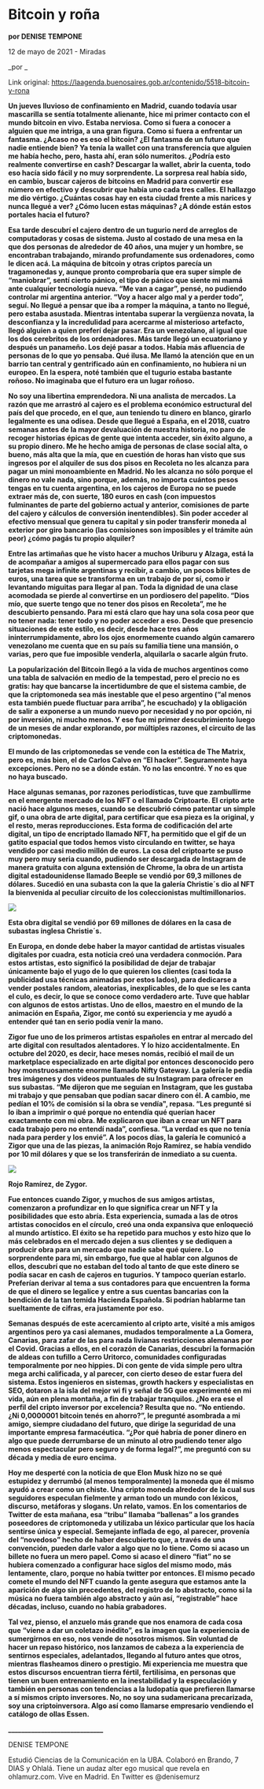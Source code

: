 # Bitcoin y roña

**por DENISE TEMPONE**

12 de mayo de 2021 - Miradas

_por _

Link original: https://laagenda.buenosaires.gob.ar/contenido/5518-bitcoin-y-rona



**Un jueves lluvioso de confinamiento en Madrid, cuando todavía usar mascarilla se sentía totalmente alienante, hice mi primer contacto con el mundo bitcoin en vivo. Estaba nerviosa. Como si fuera a conocer a alguien que me intriga, a una gran figura. Como si fuera a enfrentar un fantasma. ¿Acaso no es eso el bitcoin? ¿El fantasma de un futuro que nadie entiende bien? Ya tenía la wallet con una transferencia que alguien me había hecho, pero, hasta ahí, eran sólo numeritos. ¿Podría esto realmente convertirse en cash? Descargar la wallet, abrir la cuenta, todo eso hacía sido fácil y no muy sorprendente. La sorpresa real había sido, en cambio, buscar cajeros de bitcoins en Madrid para convertir ese número en efectivo y descubrir que había uno cada tres calles. El hallazgo me dio vértigo. ¿Cuántas cosas hay en esta ciudad frente a mis narices y nunca llegué a ver? ¿Cómo lucen estas máquinas? ¿A dónde están estos portales hacia el futuro?**




**Esa tarde descubrí el cajero dentro de un tugurio nerd de arreglos de computadoras y cosas de sistema. Justo al costado de una mesa en la que dos personas de alrededor de 40 años, una mujer y un hombre, se encontraban trabajando, mirando profundamente sus ordenadores, como le dicen acá. La máquina de bitcoin y otras criptos parecía un tragamonedas y, aunque pronto comprobaría que era super simple de “maniobrar”, sentí cierto pánico, el tipo de pánico que siente mi mamá ante cualquier tecnología nueva. “Me van a cagar”, pensé, no pudiendo controlar mi argentina anterior. “Voy a hacer algo mal y a perder todo”, seguí. No llegué a pensar que iba a romper la máquina, a tanto no llegué, pero estaba asustada. Mientras intentaba superar la vergüenza novata, la desconfianza y la incredulidad para acercarme al misterioso artefacto, llegó alguien a quien preferí dejar pasar. Era un venezolano, al igual que los dos cerebritos de los ordenadores. Más tarde llegó un ecuatoriano y después un panameño. Los dejé pasar a todos. Había más afluencia de personas de lo que yo pensaba. Qué ilusa. Me llamó la atención que en un barrio tan central y gentrificado aún en confinamiento, no hubiera ni un europeo. En la espera, noté también que el tugurio estaba bastante roñoso. No imaginaba que el futuro era un lugar roñoso.**




**No soy una libertina emprendedora. Ni una analista de mercados. La razón que me arrastró al cajero es el problema económico estructural del país del que procedo, en el que, aun teniendo tu dinero en blanco, girarlo legalmente es una odisea. Desde que llegué a España, en el 2018, cuatro semanas antes de la mayor devaluación de nuestra historia, no paro de recoger historias épicas de gente que intenta acceder, sin éxito alguno, a su propio dinero. Me he hecho amiga de personas de clase social alta, o bueno, más alta que la mía, que en cuestión de horas han visto que sus ingresos por el alquiler de sus dos pisos en Recoleta no les alcanza para pagar un mini monoambiente en Madrid. No les alcanza no sólo porque el dinero no vale nada, sino porque, además, no importa cuántos pesos tengas en tu cuenta argentina, en los cajeros de Europa no se puede extraer más de, con suerte, 180 euros en cash (con impuestos fulminantes de parte del gobierno actual y anterior, comisiones de parte del cajero y cálculos de conversión inentendibles). Sin poder acceder al efectivo mensual que genera tu capital y sin poder transferir moneda al exterior por giro bancario (las comisiones son imposibles y el trámite aún peor) ¿cómo pagás tu propio alquiler?**




**Entre las artimañas que he visto hacer a muchos Uriburu y Alzaga, está la de acompañar a amigos al supermercado para ellos pagar con sus tarjetas mega infinite argentinas y recibir, a cambio, un pocos billetes de euros, una tarea que se transforma en un trabajo de por sí, como ir levantando miguitas para llegar al pan. Toda la dignidad de una clase acomodada se pierde al convertirse en un pordiosero del papelito. “Dios mío, que suerte tengo que no tener dos pisos en Recoleta”, me he descubierto pensando. Para mi está claro que hay una sola cosa peor que no tener nada: tener todo y no poder acceder a eso. Desde que presencio situaciones de este estilo, es decir, desde hace tres años ininterrumpidamente, abro los ojos enormemente cuando algún camarero venezolano me cuenta que en su país su familia tiene una mansión, o varias, pero que fue imposible venderla, alquilarla o sacarle algún fruto.**




**La popularización del Bitcoin llegó a la vida de muchos argentinos como una tabla de salvación en medio de la tempestad, pero el precio no es gratis: hay que bancarse la incertidumbre de que el sistema cambie, de que la criptomoneda sea más inestable que el peso argentino (“al menos esta también puede fluctuar para arriba”, he escuchado) y la obligación de salir a exponerse a un mundo nuevo por necesidad y no por opción, ni por inversión, ni mucho menos. Y ese fue mi primer descubrimiento luego de un meses de andar explorando, por múltiples razones, el circuito de las criptomonedas.**




**El mundo de las criptomonedas se vende con la estética de The Matrix, pero es, más bien, el de Carlos Calvo en “El hacker”. Seguramente haya excepciones. Pero no se a dónde están. Yo no las encontré. Y no es que no haya buscado.**




**Hace algunas semanas, por razones periodísticas, tuve que zambullirme en el emergente mercado de los NFT o el llamado Criptoarte. El cripto arte nació hace algunos meses, cuando se descubrió cómo patentar un simple gif, o una obra de arte digital, para certificar que esa pieza es la original, y el resto, meras reproducciones. Esta forma de codificación del arte digital, un tipo de encriptado llamado NFT, ha permitido que el gif de un gatito espacial que todos hemos visto circulando en twitter, se haya vendido por casi medio millón de euros. La cosa del criptoarte se puso muy pero muy seria cuando, pudiendo ser descargada de Instagram de manera gratuita con alguna extensión de Chrome, la obra de un artista digital estadounidense llamado Beeple se vendió por 69,3 millones de dólares. Sucedió en una subasta con la que la galería Christie´s dio al NFT la bienvenida al peculiar circuito de los coleccionistas multimillonarios.**




![](https://cdn.flowlikemusic.com/files/images/50023/a0a12cfe-ab2f-474b-a6b9-1b7281a0e62e.jpg)




**Esta obra digital se vendió por 69 millones de dólares en la casa de subastas inglesa Christie´s.**




**En Europa, en donde debe haber la mayor cantidad de artistas visuales digitales por cuadra, esta noticia creó una verdadera conmoción. Para estos artistas, esto significó la posibilidad de dejar de trabajar únicamente bajo el yugo de lo que quieren los clientes (casi toda la publicidad usa técnicas animadas por estos lados), para dedicarse a vender postales random, aleatorias, inexplicables, de lo que se les canta el culo, es decir, lo que se conoce como verdadero arte. Tuve que hablar con algunos de estos artistas. Uno de ellos, maestro en el mundo de la animación en España, Zigor, me contó su experiencia y me ayudó a entender qué tan en serio podía venir la mano.**




**Zigor fue uno de los primeros artistas españoles en entrar al mercado del arte digital con resultados alentadores. Y lo hizo accidentalmente. En octubre del 2020, es decir, hace meses nomás, recibió el mail de un marketplace especializado en arte digital por entonces desconocido pero hoy monstruosamente enorme llamado Nifty Gateway. La galería le pedía tres imágenes y dos videos puntuales de su Instagram para ofrecer en sus subastas. “Me dijeron que me seguían en Instagram, que les gustaba mi trabajo y que pensaban que podían sacar dinero con él. A cambio, me pedían el 10% de comisión si la obra se vendía", repasa. “Les pregunté si lo iban a imprimir o qué porque no entendía qué querían hacer exactamente con mi obra. Me explicaron que iban a crear un NFT para cada trabajo pero no entendí nada”, confiesa. “La verdad es que no tenía nada para perder y los envié”. A los pocos días, la galería le comunicó a Zigor que una de las piezas, la animación Rojo Ramírez, se había vendido por 10 mil dólares y que se los transferirán de inmediato a su cuenta.**




![](https://cdn.flowlikemusic.com/files/images/50022/d4bf3997-879e-4cac-a1da-e9285cc5145d.jpg)




**Rojo Ramírez, de Zygor.**




**Fue entonces cuando Zigor, y muchos de sus amigos artistas, comenzaron a profundizar en lo que significa crear un NFT y la posibilidades que esto abría. Esta experiencia, sumada a las de otros artistas conocidos en el círculo, creó una onda expansiva que enloqueció al mundo artístico. El éxito se ha repetido para muchos y esto hizo que lo más celebrados en el mercado dejen a sus clientes y se dediquen a producir obra para un mercado que nadie sabe qué quiere. Lo sorprendente para mi, sin embargo, fue que al hablar con algunos de ellos, descubrí que no estaban del todo al tanto de que este dinero se podía sacar en cash de cajeros en tugurios. Y tampoco querían estarlo. Preferían derivar al tema a sus contadores para que encuentren la forma de que el dinero se legalice y entre a sus cuentas bancarias con la bendición de la tan temida Hacienda Española. Si podrían hablarme tan sueltamente de cifras, era justamente por eso.**




**Semanas después de este acercamiento al cripto arte, visité a mis amigos argentinos pero ya casi alemanes, mudados temporalmente a La Gomera, Canarias, para zafar de las para nada livianas restricciones alemanas por el Covid. Gracias a ellos, en el corazón de Canarias, descubrí la formación de aldeas con tufillo a Cerro Uritorco, comunidades configuradas temporalmente por neo hippies. Di con gente de vida simple pero ultra mega archi calificada, y al parecer, con cierto deseo de estar fuera del sistema. Estos ingenieros en sistemas, growth hackers y especialistas en SEO, dotaron a la isla del mejor wi fi y señal de 5G que experimenté en mi vida, aún en plena montaña, a fin de trabajar tranquilos. ¿No era ese el perfil del cripto inversor por excelencia? Resulta que no. “No entiendo. ¿Ni 0,0000001 bitcoin tenés en ahorro?”, le pregunté asombrada a mi amigo, siempre ciudadano del futuro, que dirige la seguridad de una importante empresa farmacéutica. “¿Por qué habría de poner dinero en algo que puede derrumbarse de un minuto al otro pudiendo tener algo menos espectacular pero seguro y de forma legal?”, me preguntó con su década y media de euro encima.**




**Hoy me desperté con la noticia de que Elon Musk hizo no se qué estupidez y derrumbó (al menos temporalmente) la moneda que él mismo ayudó a crear como un chiste. Una cripto moneda alrededor de la cual sus seguidores especulan fielmente y arman todo un mundo con léxicos, discurso, metáforas y slogans. Un relato, vamos. En los comentarios de Twitter de esta mañana, esa “tribu” llamaba “ballenas” a los grandes poseedores de criptomoneda y utilizaba un léxico particular que los hacía sentirse única y especial. Semejante inflada de ego, al parecer, provenía del “novedoso” hecho de haber descubierto que, a través de una convención, pueden darle valor a algo que no lo tiene. Como si acaso un billete no fuera un mero papel. Como si acaso el dinero “fiat” no se hubiera comenzado a configurar hace siglos del mismo modo, más lentamente, claro, porque no había twitter por entonces. El mismo pecado comete el mundo del NFT cuando la gente asegura que estamos ante la aparición de algo sin precedentes, del registro de lo abstracto, como si la música no fuera también algo abstracto y aún así, “registrable” hace décadas, incluso, cuando no había grabadores.**




**Tal vez, pienso, el anzuelo más grande que nos enamora de cada cosa que “viene a dar un coletazo inédito”, es la imagen que la experiencia de sumergirnos en eso, nos vende de nosotros mismos. Sin voluntad de hacer un repaso histórico, nos lanzamos de cabeza a la experiencia de sentirnos especiales, adelantados, llegando al futuro antes que otros, mientras flasheamos dinero o prestigio. Mi experiencia me muestra que estos discursos encuentran tierra fértil, fertilísima, en personas que tienen un buen entrenamiento en la inestabilidad y la especulación y también en personas con tendencias a la ludopatía que prefieren llamarse a sí mismos cripto inversores. No, no soy una sudamericana precarizada, soy una criptoinversora. Algo así como llamarse empresario vendiendo el catálogo de ollas Essen.**




**\_\_\_\_\_\_\_\_\_\_\_\_\_\_\_\_\_\_\_\_\_\_\_\_\_\_\_\_\_**




DENISE TEMPONE




Estudió Ciencias de la Comunicación en la UBA. Colaboró en Brando, 7 DIAS y Ohlalá. Tiene un audaz alter ego musical que revela en ohlamurz.com. Vive en Madrid. En Twitter es @denisemurz



